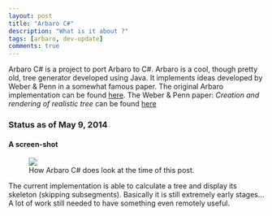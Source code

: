 ```yaml
---
layout: post
title: "Arbaro C#"
description: "What is it about ?"
tags: [arbaro, dev-update]
comments: true
---
```


Arbaro C# is a project to port Arbaro to C#.
Arbaro is a cool, though pretty old, tree generator developed using Java.
It implements ideas developed by Weber & Penn in a somewhat famous paper.
The original Arbaro implementation can be found [here](http://arbaro.sourceforge.net). The Weber & Penn paper: *Creation and rendering of realistic tree* can be found [here](https://www.cs.duke.edu/courses/fall02/cps124/resources/p119-weber.pdf)


### Status as of May 9, 2014

#### A screen-shot

<figure>
	<a href="http://khazanjm.github.io/arbaro-csharp/images/screen_2014_05_09.jpg"><img src="http://khazanjm.github.io/arbaro-csharp//images/screen_2014_05_09.jpg"></a>
	<figcaption>How Arbaro C# does look at the time of this post.</figcaption>
</figure>

The current implementation is able to calculate a tree and display its skeleton (skipping subsegments).
Basically it is still extremely early stages... A lot of work still needed to have something even remotely useful.

